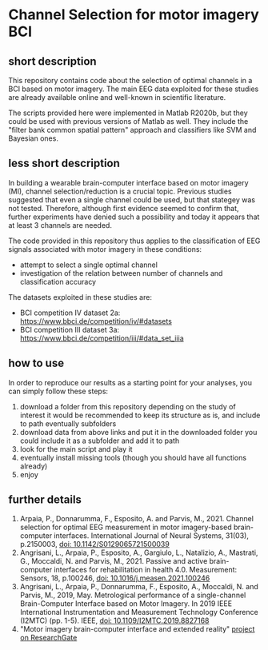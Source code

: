 # Channel Selection for motor imagery BCI

## short description
This repository contains code about the selection of optimal channels in a BCI based on motor imagery.
The main EEG data exploited for these studies are already available online and well-known in scientific literature.

The scripts provided here were implemented in Matlab R2020b, but they could be used with previous versions of Matlab as well.
They include the "filter bank common spatial pattern" approach and classifiers like SVM and Bayesian ones.

## less short description
In building a wearable brain-computer interface based on motor imagery (MI), channel selection/reduction is a crucial topic.
Previous studies suggested that even a single channel could be used, but that stategey was not tested.
Therefore, although first evidence seemed to confirm that, further experiments have denied such a possibility and today it appears that at least 3 channels are needed.

The code provided in this repository thus applies to the classification of EEG signals associated with motor imagery in these conditions: 
- attempt to select a single optimal channel
- investigation of the relation between number of channels and classification accuracy

The datasets exploited in these studies are:
- BCI competition IV dataset 2a: https://www.bbci.de/competition/iv/#datasets
- BCI competition III dataset 3a: https://www.bbci.de/competition/iii/#data_set_iiia


## how to use
In order to reproduce our results as a starting point for your analyses, you can simply follow these steps:
1. download a folder from this repository depending on the study of interest
    it would be recommended to keep its structure as is, and include to path eventually subfolders
2. download data from above links and put it in the downloaded folder
    you could include it as a subfolder and add it to path
3. look for the main script and play it
4. eventually install missing tools (though you should have all functions already)
5. enjoy

## further details

1. Arpaia, P., Donnarumma, F., Esposito, A. and Parvis, M., 2021. Channel selection for optimal EEG measurement in motor imagery-based brain-computer interfaces. International Journal of Neural Systems, 31(03), p.2150003, [doi: 10.1142/S0129065721500039](https://doi.org/10.1142/S0129065721500039)
2. Angrisani, L., Arpaia, P., Esposito, A., Gargiulo, L., Natalizio, A., Mastrati, G., Moccaldi, N. and Parvis, M., 2021. Passive and active brain-computer interfaces for rehabilitation in health 4.0. Measurement: Sensors, 18, p.100246, [doi: 10.1016/j.measen.2021.100246](https://doi.org/10.1016/j.measen.2021.100246)
3. Angrisani, L., Arpaia, P., Donnarumma, F., Esposito, A., Moccaldi, N. and Parvis, M., 2019, May. Metrological performance of a single-channel Brain-Computer Interface based on Motor Imagery. In 2019 IEEE International Instrumentation and Measurement Technology Conference (I2MTC) (pp. 1-5). IEEE, [doi: 10.1109/I2MTC.2019.8827168](https://doi.org/10.1109/I2MTC.2019.8827168)
4. "Motor imagery brain-computer interface and extended reality" [project on ResearchGate](https://www.researchgate.net/project/Motor-imagery-brain-computer-interface-and-extended-reality)

